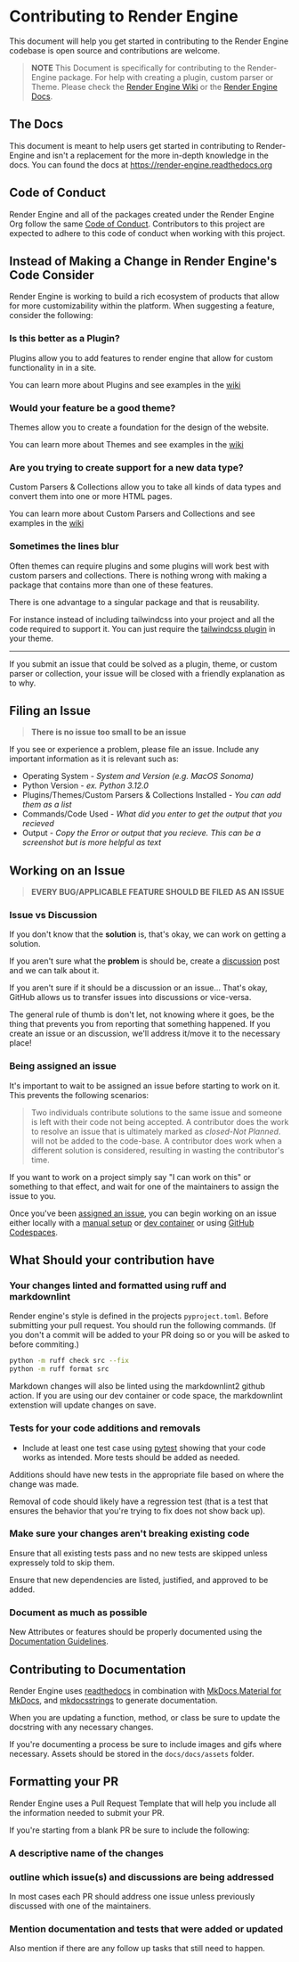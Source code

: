# Contributing to Render Engine

This document will help you get started in contributing to the Render Engine codebase is open source and contributions are welcome.

> **NOTE**
> This Document is specifically for contributing to the Render-Engine package. For help with creating a plugin, custom parser or Theme. Please check the [Render Engine Wiki](https://github.com/render-engine/.github/wiki) or the [Render Engine Docs](https://render-engine.readthedocs.org).

## The Docs

This document is meant to help users get started in contributing to Render-Engine and isn't a replacement for the more in-depth knowledge in the docs. You can found the docs at <https://render-engine.readthedocs.org>

## Code of Conduct

Render Engine and all of the packages created under the Render Engine Org follow the same [Code of Conduct](https://github.com/render-engine/render-engine/blob/main/.github/CODE_OF_CONDUCT.md). Contributors to this project are expected to adhere to this code of conduct when working with this project.

## Instead of Making a Change in Render Engine's Code Consider

Render Engine is working to build a rich ecosystem of products that allow for more customizability within the platform. When suggesting a feature, consider the following:

### Is this better as a Plugin?

Plugins allow you to add features to render engine that allow for custom functionality in in a site.

You can learn more about Plugins and see examples in the [wiki](https://github.com/render-engine/.github/wiki/plugins)

### Would your feature be a good theme?

Themes allow you to create a foundation for the design of the website.

You can learn more about Themes and see examples in the [wiki](https://github.com/render-engine/.github/wiki/themes)

### Are you trying to create support for a new data type?

Custom Parsers & Collections allow you to take all kinds of data types and convert them into one or more HTML pages.

You can learn more about Custom Parsers and Collections and see examples in the [wiki](https://github.com/render-engine/.github/wiki/Custom-Collections-and-Parsers)

### Sometimes the lines blur

Often themes can require plugins and some plugins will work best with custom parsers and collections. There is nothing wrong with making a package that contains more than one of these features.

There is one advantage to a singular package and that is reusability.

For instance instead of including tailwindcss into your project and all the code required to support it. You can just require the [tailwindcss plugin](https://github.com/kjaymiller/render-engine-tailwindcss) in your theme.

---

If you submit an issue that could be solved as a plugin, theme, or custom parser or collection, your issue will be closed with a friendly explanation as to why.

## Filing an Issue

> **There is no issue too small to be an issue**

If you see or experience a problem, please file an issue. Include any important information as it is relevant such as:

- Operating System - *System and Version (e.g. MacOS Sonoma)*
- Python Version - *ex. Python 3.12.0*
- Plugins/Themes/Custom Parsers & Collections Installed - *You can add them as a list*
- Commands/Code Used - *What did you enter to get the output that you recieved*
- Output - *Copy the Error or output that you recieve. This can be a screenshot but is more helpful as text*

## Working on an Issue

> **EVERY BUG/APPLICABLE FEATURE SHOULD BE FILED AS AN ISSUE**

### Issue vs Discussion

If you don't know that the **solution** is, that's okay, we can work on getting a solution.

If you aren't sure what the **problem** is should be, create a [discussion](https://github.com/render-engine/render-engine/discussion) post and we can talk about it.

If you aren't sure if it should be a discussion or an issue... That's okay, GitHub allows us to transfer issues into discussions or vice-versa.

The general rule of thumb is don't let, not knowing where it goes, be the thing that prevents you from reporting that something happened. If you create an issue or an discussion, we'll address it/move it to the necessary place!

### Being assigned an issue

It's important to wait to be assigned an issue before starting to work on it. This prevents the following scenarios:

> Two individuals contribute solutions to the same issue and someone is left with their code not being accepted.
> A contributor does the work to resolve an issue  that is ultimately marked as *closed-Not Planned*. will not be added to the code-base.
> A contributor does work when a different solution is considered, resulting in wasting the contributor's time.

If you want to work on a project simply say "I can work on this" or something to that effect, and wait for one of the maintainers to assign the issue to you.

Once you've been [assigned an issue](./CONTRIBUTING.md/#being-assigned-an-issue), you can begin working on an issue either locally with a [manual setup](./environment_setup.md#developing-locally) or [dev container](./environment_setup.md#using-dev-containers) or using [GitHub Codespaces](./environment_setup.md#using-codespaces).

## What Should your contribution have

### Your changes linted and formatted using ruff and markdownlint

Render engine's style is defined in the projects `pyproject.toml`. Before submitting your pull request. You should run the following commands. (If you don't a commit will be added to your PR doing so or you will be asked to before commiting.)

```sh
python -m ruff check src --fix
python -m ruff format src
```

Markdown changes will also be linted using the markdownlint2 github action. If you are using our dev container or code space, the markdownlint extenstion will update changes on save.

### Tests for your code additions and removals

- Include at least one test case using [pytest](https://docs.pytest.org/en/7.1.x/getting-started.html) showing that your code works as intended. More tests should be added as needed.

Additions should have new tests in the appropriate file based on where the change was made.

Removal of code should likely have a regression test (that is a test that ensures the behavior that you're trying to fix does not show back up).

### Make sure your changes aren't breaking existing code

Ensure that all existing tests pass and no new tests are skipped unless expressely told to skip them.

Ensure that new dependencies are listed, justified, and approved to be added.

### Document as much as possible

New Attributes or features should be properly documented using the [Documentation Guidelines](#contributing-to-documentation).

## Contributing to Documentation

Render Engine uses [readthedocs](https://readthedocs.org) in combination with
[MkDocs](https://www.mkdocs.org),[Material for MkDocs](https://squidfunk.github.io/mkdocs-material/), and [mkdocsstrings](https://mkdocsstrings.readthedocs.io/en/latest/) to generate documentation.

When you are updating a function, method, or class be sure to update the docstring with any necessary changes.

If you're documenting a process be sure to include images and gifs where necessary. Assets should be stored in the `docs/docs/assets` folder.

## Formatting your PR

Render Engine uses a Pull Request Template that will help you include all the information needed to submit your PR.

If you're starting from a blank PR be sure to include the following:

### A descriptive name of the changes

### outline which issue(s) and discussions are being addressed

In most cases each PR should address one issue unless previously discussed with one of the maintainers.

### Mention documentation and tests that were added or updated

Also mention if there are any follow up tasks that still need to happen.

